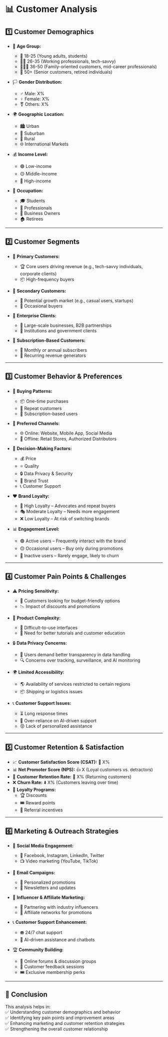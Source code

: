 # 📊 Customer Analysis

## 1️⃣ **Customer Demographics**
- 👥 **Age Group:**  
  - 🧒 18-25 (Young adults, students)  
  - 👨‍💻 26-35 (Working professionals, tech-savvy)  
  - 👨‍👩‍👦 36-50 (Family-oriented customers, mid-career professionals)  
  - 👴 50+ (Senior customers, retired individuals)  

- 🏳️ **Gender Distribution:**  
  - ♂️ Male: X%  
  - ♀️ Female: X%  
  - ⚧️ Others: X%  

- 🌍 **Geographic Location:**  
  - 🏙️ Urban  
  - 🌄 Suburban  
  - 🏡 Rural  
  - 🌐 International Markets  

- 💰 **Income Level:**  
  - 🟢 Low-income  
  - 🟡 Middle-income  
  - 🔵 High-income  

- 👔 **Occupation:**  
  - 🎓 Students  
  - 🏢 Professionals  
  - 🏪 Business Owners  
  - 🏠 Retirees  

---

## 2️⃣ **Customer Segments**
- 🎯 **Primary Customers:**  
  - 🏆 Core users driving revenue (e.g., tech-savvy individuals, corporate clients)  
  - 📦 High-frequency buyers  

- 🌱 **Secondary Customers:**  
  - 🚀 Potential growth market (e.g., casual users, startups)  
  - 🔄 Occasional buyers  

- 🏢 **Enterprise Clients:**  
  - 🏦 Large-scale businesses, B2B partnerships  
  - 🤝 Institutions and government clients  

- 🔄 **Subscription-Based Customers:**  
  - 📅 Monthly or annual subscribers  
  - 🔄 Recurring revenue generators  

---

## 3️⃣ **Customer Behavior & Preferences**
- 🛒 **Buying Patterns:**  
  - 📦 One-time purchases  
  - 🔄 Repeat customers  
  - 📆 Subscription-based users  

- 📢 **Preferred Channels:**  
  - 🌐 Online: Website, Mobile App, Social Media  
  - 🏬 Offline: Retail Stores, Authorized Distributors  

- 🔎 **Decision-Making Factors:**  
  - 💰 Price  
  - ⭐ Quality  
  - 🔒 Data Privacy & Security  
  - 💼 Brand Trust  
  - 📞 Customer Support  

- ❤️ **Brand Loyalty:**  
  - 💎 High Loyalty – Advocates and repeat buyers  
  - 🎭 Moderate Loyalty – Needs more engagement  
  - ❌ Low Loyalty – At risk of switching brands  

- 📊 **Engagement Level:**  
  - 🟢 Active users – Frequently interact with the brand  
  - 🟡 Occasional users – Buy only during promotions  
  - 🔴 Inactive users – Rarely engage, likely to churn  

---

## 4️⃣ **Customer Pain Points & Challenges**
- ⚠️ **Pricing Sensitivity:**  
  - 🔄 Customers looking for budget-friendly options  
  - 📉 Impact of discounts and promotions  

- 🔧 **Product Complexity:**  
  - 🤯 Difficult-to-use interfaces  
  - 📖 Need for better tutorials and customer education  

- 🔒 **Data Privacy Concerns:**  
  - 🚫 Users demand better transparency in data handling  
  - 🔍 Concerns over tracking, surveillance, and AI monitoring  

- 🌍 **Limited Accessibility:**  
  - 🌎 Availability of services restricted to certain regions  
  - 📦 Shipping or logistics issues  

- 📞 **Customer Support Issues:**  
  - ⏳ Long response times  
  - 🤖 Over-reliance on AI-driven support  
  - 😡 Lack of personalized assistance  

---

## 5️⃣ **Customer Retention & Satisfaction**
- 📈 **Customer Satisfaction Score (CSAT):** 🌟 X%  
- 📊 **Net Promoter Score (NPS):** 👍 X (Loyal customers vs. detractors)  
- 🔄 **Customer Retention Rate:** 📅 X% (Returning customers)  
- ❌ **Churn Rate:** ⬇️ X% (Customers leaving over time)  
- 🎁 **Loyalty Programs:**  
  - 🏆 Discounts  
  - 🎟️ Reward points  
  - 🎁 Referral incentives  

---

## 6️⃣ **Marketing & Outreach Strategies**
- 📱 **Social Media Engagement:**  
  - 📢 Facebook, Instagram, LinkedIn, Twitter  
  - 📺 Video marketing (YouTube, TikTok)  

- 📩 **Email Campaigns:**  
  - 📨 Personalized promotions  
  - 💌 Newsletters and updates  

- 🤝 **Influencer & Affiliate Marketing:**  
  - 🌟 Partnering with industry influencers  
  - 🤝 Affiliate networks for promotions  

- 📞 **Customer Support Enhancement:**  
  - ☎️ 24/7 chat support  
  - 🤖 AI-driven assistance and chatbots  

- 🏆 **Community Building:**  
  - 💬 Online forums & discussion groups  
  - 🔄 Customer feedback sessions  
  - 🎟️ Exclusive membership perks  

---

## 🏁 **Conclusion**
This analysis helps in:  
✅ Understanding customer demographics and behavior  
✅ Identifying key pain points and improvement areas  
✅ Enhancing marketing and customer retention strategies  
✅ Strengthening the overall customer relationship  
